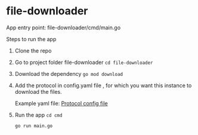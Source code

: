 # file-downloader

App entry point: file-downloader/cmd/main.go

Steps to run the app

1) Clone the repo

2) Go to project folder file-downloader
   `cd file-downloader`

3) Download the dependency
   `go mod download`

4) Add the protocol in config.yaml file , for which you want this instance to download the files.

   Example yaml file: [Protocol config file](config.yaml)

5) Run the app
   `cd cmd`
   
   `go run main.go`
    
